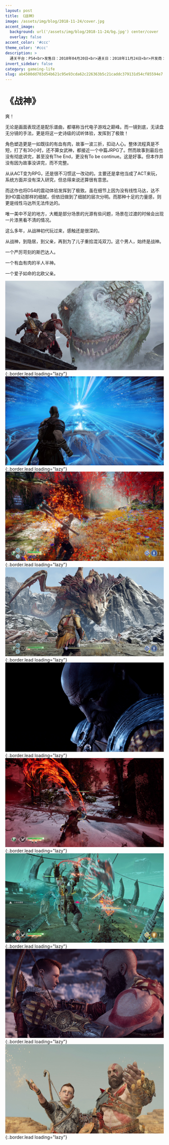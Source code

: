 ```yaml
---
layout: post
title: 《战神》
image: /assets/img/blog/2018-11-24/cover.jpg
accent_image: 
  background: url('/assets/img/blog/2018-11-24/bg.jpg') center/cover
  overlay: false
accent_color: '#ccc'
theme_color: '#ccc'
description: >
  通关平台：PS4<br>发售日：2018年04月20日<br>通关日：2018年11月24日<br>开发商：圣塔莫尼卡工作室<br>发行商：SIE<br>个人评分：98
invert_sidebar: false
category: gameing-life
slug: ab4500dd703d54b621c95e93cda62c226363b5c21caddc379131d54cf85594e7
---
```


# 《战神》

爽！

无论是画面表现还是配乐谱曲，都堪称当代电子游戏之巅峰。而一镜到底，无读盘无分镜的手法，更是将这一史诗级的试听体验，发挥到了极致！

角色塑造更是一如既往的有血有肉，故事一波三折，扣动人心。整体流程真是不短，打了有30小时，还不算女武神，都接近一个中篇JRPG了。然而故事到最后也没有彻底讲完，甚至没有The End，更没有To be continue。这是好事。但本作并没有因为故事没讲完，而不完整。

从从ACT变为RPG，还是很不习惯这一改动的。主要还是拿他当成了ACT来玩，系统方面并没有深入研究，但总得来说还算很有意思。

而这作也将DS4的震动体验发挥到了极致。虽在细节上因为没有线性马达，达不到HD震动那样的细腻，但依旧做到了细腻的层次分明。而那种十足的力量感，则更是线性马达所无法传达的。

唯一美中不足的地方，大概是部分场景的光源有些问题，场景在过渡的时候会出现一片漆黑看不清的情况。

这么多年，从战神初代玩过来，感触还是很深的。

从战神，到隐居，到父亲，再到为了儿子重拾混沌双刀。这个男人，始终是战神。

一个严厉苛刻的斯巴达人。

一个有血有肉的半人半神。

一个爱子如命的北欧父亲。

![](/assets/img/blog/2018-11-24/1.jpg){:.border.lead loading="lazy"}
![](/assets/img/blog/2018-11-24/2.jpg){:.border.lead loading="lazy"}
![](/assets/img/blog/2018-11-24/3.jpg){:.border.lead loading="lazy"}
![](/assets/img/blog/2018-11-24/4.jpg){:.border.lead loading="lazy"}
![](/assets/img/blog/2018-11-24/5.jpg){:.border.lead loading="lazy"}
![](/assets/img/blog/2018-11-24/6.jpg){:.border.lead loading="lazy"}
![](/assets/img/blog/2018-11-24/7.jpg){:.border.lead loading="lazy"}
![](/assets/img/blog/2018-11-24/8.jpg){:.border.lead loading="lazy"}
![](/assets/img/blog/2018-11-24/9.jpg){:.border.lead loading="lazy"}

